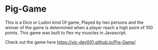 # Pig-Game
This is  a Dice or Ludon kind Of game, Played by two persons and the winner of the game is determined when a player reach a high point of 100 points. 
This game was built to flex my muscles in Javascript. 

Check out  the game here https://vic-dev001.github.io/Pig-Game/
